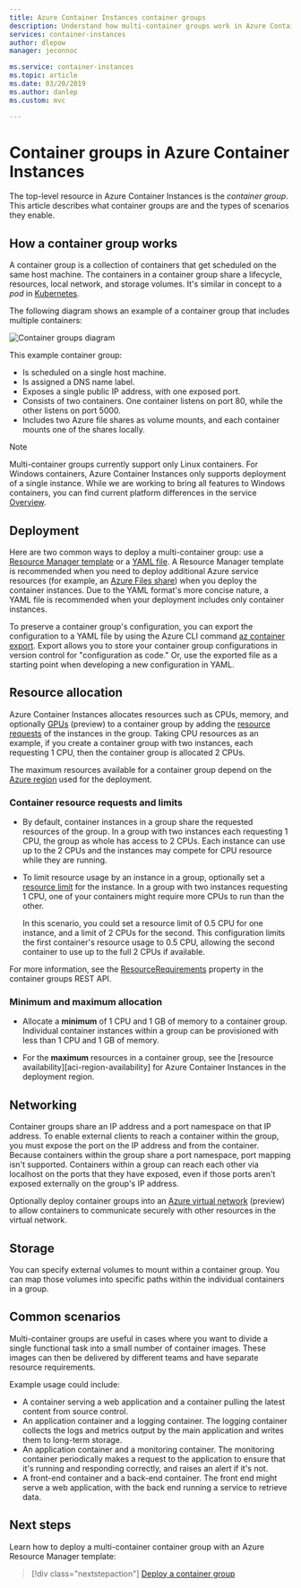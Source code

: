 ```yaml
---
title: Azure Container Instances container groups
description: Understand how multi-container groups work in Azure Container Instances
services: container-instances
author: dlepow
manager: jeconnoc

ms.service: container-instances
ms.topic: article
ms.date: 03/20/2019
ms.author: danlep
ms.custom: mvc

---
```

# Container groups in Azure Container Instances

The top-level resource in Azure Container Instances is the *container group*. This article describes what container groups are and the types of scenarios they enable.

## How a container group works

A container group is a collection of containers that get scheduled on the same host machine. The containers in a container group share a lifecycle, resources, local network, and storage volumes. It's similar in concept to a *pod* in [Kubernetes][kubernetes-pod].

The following diagram shows an example of a container group that includes multiple containers:

![Container groups diagram][container-groups-example]

This example container group:

* Is scheduled on a single host machine.
* Is assigned a DNS name label.
* Exposes a single public IP address, with one exposed port.
* Consists of two containers. One container listens on port 80, while the other listens on port 5000.
* Includes two Azure file shares as volume mounts, and each container mounts one of the shares locally.

> [!NOTE]
> Multi-container groups currently support only Linux containers. For Windows containers, Azure Container Instances only supports deployment of a single instance. While we are working to bring all features to Windows containers, you can find current platform differences in the service [Overview](container-instances-overview.md#linux-and-windows-containers).

## Deployment

Here are two common ways to deploy a multi-container group: use a [Resource Manager template][resource-manager template] or a [YAML file][yaml-file]. A Resource Manager template is recommended when you need to deploy additional Azure service resources (for example, an [Azure Files share][azure-files]) when you deploy the container instances. Due to the YAML format's more concise nature, a YAML file is recommended when your deployment includes only container instances.

To preserve a container group's configuration, you can export the configuration to a YAML file by using the Azure CLI command [az container export][az-container-export]. Export allows you to store your container group configurations in version control for "configuration as code." Or, use the exported file as a starting point when developing a new configuration in YAML.

## Resource allocation

Azure Container Instances allocates resources such as CPUs, memory, and optionally [GPUs][gpus] (preview) to a container group by adding the [resource requests][resource-requests] of the instances in the group. Taking CPU resources as an example, if you create a container group with two instances, each requesting 1 CPU, then the container group is allocated 2 CPUs.

The maximum resources available for a container group depend on the [Azure region][region-availability] used for the deployment.

### Container resource requests and limits

* By default, container instances in a group share the requested resources of the group. In a group with two instances each requesting 1 CPU, the group as whole has access to 2 CPUs. Each instance can use up to the 2 CPUs and the instances may compete for CPU resource while they are running.

* To limit resource usage by an instance in a group, optionally set a [resource limit][resource-limits] for the instance. In a group with two instances requesting 1 CPU, one of your containers might require more CPUs to run than the other.

  In this scenario, you could set a resource limit of 0.5 CPU for one instance, and a limit of 2 CPUs for the second. This configuration limits the first container's resource usage to 0.5 CPU, allowing the second container to use up to the full 2 CPUs if available.

For more information, see the [ResourceRequirements][resource-requirements] property in the container groups REST API.

### Minimum and maximum allocation

* Allocate a **minimum** of 1 CPU and 1 GB of memory to a container group. Individual container instances within a group can be provisioned with less than 1 CPU and 1 GB of memory. 

* For the **maximum** resources in a container group, see the [resource availability][aci-region-availability] for Azure Container Instances in the deployment region.

## Networking

Container groups share an IP address and a port namespace on that IP address. To enable external clients to reach a container within the group, you must expose the port on the IP address and from the container. Because containers within the group share a port namespace, port mapping isn't supported. Containers within a group can reach each other via localhost on the ports that they have exposed, even if those ports aren't exposed externally on the group's IP address.

Optionally deploy container groups into an [Azure virtual network][virtual-network] (preview) to allow containers to communicate securely with other resources in the virtual network.

## Storage

You can specify external volumes to mount within a container group. You can map those volumes into specific paths within the individual containers in a group.

## Common scenarios

Multi-container groups are useful in cases where you want to divide a single functional task into a small number of container images. These images can then be delivered by different teams and have separate resource requirements.

Example usage could include:

* A container serving a web application and a container pulling the latest content from source control.
* An application container and a logging container. The logging container collects the logs and metrics output by the main application and writes them to long-term storage.
* An application container and a monitoring container. The monitoring container periodically makes a request to the application to ensure that it's running and responding correctly, and raises an alert if it's not.
* A front-end container and a back-end container. The front end might serve a web application, with the back end running a service to retrieve data. 

## Next steps

Learn how to deploy a multi-container container group with an Azure Resource Manager template:

> [!div class="nextstepaction"]
> [Deploy a container group][resource-manager template]

<!-- IMAGES -->
[container-groups-example]: ./media/container-instances-container-groups/container-groups-example.png

<!-- LINKS - External -->
[dcos-pod]: https://dcos.io/docs/1.10/deploying-services/pods/
[kubernetes-pod]: https://kubernetes.io/docs/concepts/workloads/pods/pod/

<!-- LINKS - Internal -->
[resource-manager template]: container-instances-multi-container-group.md
[yaml-file]: container-instances-multi-container-yaml.md
[region-availability]: container-instances-region-availability.md
[resource-requests]: /rest/api/container-instances/containergroups/createorupdate#resourcerequests
[resource-limits]: /rest/api/container-instances/containergroups/createorupdate#resourcelimits
[resource-requirements]: /rest/api/container-instances/containergroups/createorupdate#resourcerequirements
[azure-files]: container-instances-volume-azure-files.md
[virtual-network]: container-instances-vnet.md
[gpus]: container-instances-gpu.md
[az-container-export]: /cli/azure/container#az-container-export
